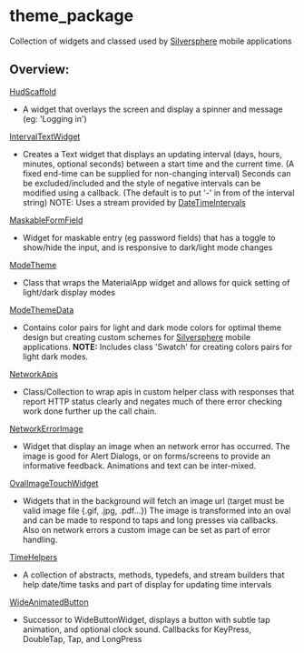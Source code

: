 # theme_package

Collection of widgets and classed used by [Silversphere](https://www.silversphere.com) mobile
applications

## Overview:

[HudScaffold](https://github.com/SilversphereInc/theme_package/blob/master/lib/src/hud_scaffold.dart)
- A widget that overlays the screen and display a spinner and message (eg: 'Logging in')

[IntervalTextWidget](https://github.com/GitHubStuff/flutter_theme_package/blob/master/lib/src/interval_text_widget.dart)
- Creates a Text widget that displays an updating interval (days, hours, minutes, optional seconds) between
  a start time and the current time. (A fixed end-time can be supplied for non-changing interval)
  Seconds can be excluded/included and the style of negative intervals can be modified using a callback.
  (The default is to put '-' in from of the interval string)
  NOTE: Uses a stream provided by [DateTimeIntervals](https://github.com/GitHubStuff/theme_package/blob/develop/lib/src/time_helpers.dart)

[MaskableFormField](https://github.com/SilversphereInc/theme_package/blob/develop/lib/src/maskable_form_field.dart)
- Widget for maskable entry (eg password fields) that has a toggle to show/hide the input,
  and is responsive to dark/light mode changes
  
[ModeTheme](https://github.com/SilversphereInc/theme_package/blob/master/lib/src/mode_theme.dart) 
- Class that wraps the MaterialApp widget and allows for quick setting of light/dark display modes

[ModeThemeData](https://github.com/SilversphereInc/theme_package/blob/master/lib/src/mode_theme_data.dart)
- Contains color pairs for light and dark mode colors for optimal theme design but creating
  custom schemes for [Silversphere](https://www.silversphere.com) mobile applications.
  **NOTE:** Includes class 'Swatch' for creating colors pairs for light dark modes.

[NetworkApis](https://github.com/GitHubStuff/flutter_theme_package/blob/master/lib/src/network_apis.dart)
- Class/Collection to wrap apis in custom helper class with responses that report HTTP status clearly
  and negates much of there error checking work done further up the call chain.

[NetworkErrorImage](https://github.com/GitHubStuff/theme_package/blob/develop/lib/src/network_error_image.dart)
- Widget that display an image when an network error has occurred. The image is good for Alert Dialogs, or
  on forms/screens to provide an informative feedback. Animations and text can be inter-mixed.

[OvalImageTouchWidget](https://github.com/GitHubStuff/theme_package/blob/develop/lib/src/oval_image_touch_widget.dart)
- Widgets that in the background will fetch an image url (target must be valid image file {.gif, .jpg, .pdf...})
  The image is transformed into an oval and can be made to respond to taps and long presses via callbacks.
  Also on network errors a custom image can be set as part of error handling.

[TimeHelpers](https://github.com/GitHubStuff/theme_package/blob/develop/lib/src/time_helpers.dart)
- A collection of abstracts, methods, typedefs, and stream builders that help date/time tasks and part of
  display for updating time intervals

[WideAnimatedButton](https://github.com/GitHubStuff/flutter_theme_package/blob/master/lib/src/wide_animated_button.dart)
- Successor to WideButtonWidget, displays a button with subtle tap animation, and optional clock sound.
  Callbacks for KeyPress, DoubleTap, Tap, and LongPress
